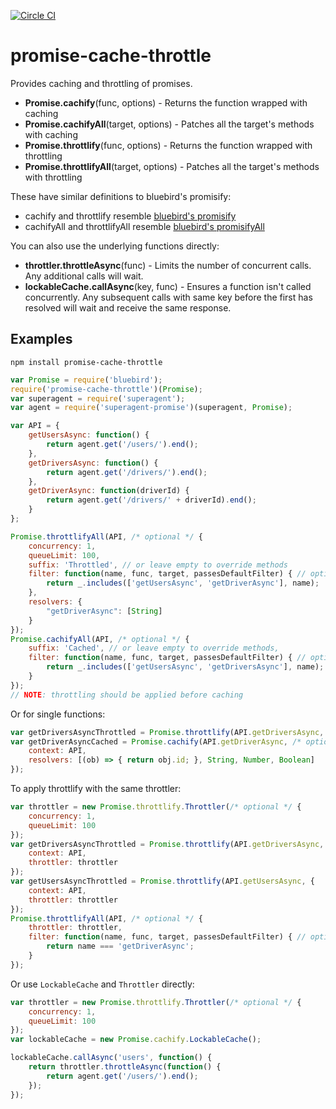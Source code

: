 [![Circle CI](https://circleci.com/gh/DispatcherInc/promise-cache-throttle.svg?style=svg&circle-token=21468a65559575349852a5bf2fbad530bb56ede2)](https://circleci.com/gh/DispatcherInc/promise-cache-throttle)

# promise-cache-throttle
Provides caching and throttling of promises.

- **Promise.cachify**(func, options) - Returns the function wrapped with caching
- **Promise.cachifyAll**(target, options) - Patches all the target's methods with caching
- **Promise.throttlify**(func, options) - Returns the function wrapped with throttling
- **Promise.throttlifyAll**(target, options) - Patches all the target's methods with throttling

These have similar definitions to bluebird's promisify:
- cachify and throttlify resemble [bluebird's promisify](http://bluebirdjs.com/docs/api/promise.promisify.html)
- cachifyAll and throttlifyAll resemble [bluebird's promisifyAll](http://bluebirdjs.com/docs/api/promise.promisifyall.html)

You can also use the underlying functions directly:
- **throttler.throttleAsync**(func) - Limits the number of concurrent calls. Any additional calls will wait.
- **lockableCache.callAsync**(key, func) - Ensures a function isn't called concurrently. Any subsequent calls with same key before the first has resolved will wait and receive the same response.

## Examples
```
npm install promise-cache-throttle
```
```javascript
var Promise = require('bluebird');
require('promise-cache-throttle')(Promise);
var superagent = require('superagent');
var agent = require('superagent-promise')(superagent, Promise);

var API = {
    getUsersAsync: function() { 
        return agent.get('/users/').end();
    },
    getDriversAsync: function() {
        return agent.get('/drivers/').end();
    },
    getDriverAsync: function(driverId) {
        return agent.get('/drivers/' + driverId).end();
    }
};

Promise.throttlifyAll(API, /* optional */ {
    concurrency: 1,
    queueLimit: 100,
    suffix: 'Throttled', // or leave empty to override methods
    filter: function(name, func, target, passesDefaultFilter) { // optional filter
        return _.includes(['getUsersAsync', 'getDriverAsync'], name);
    },
    resolvers: {
        "getDriverAsync": [String]
    }
});
Promise.cachifyAll(API, /* optional */ {
    suffix: 'Cached', // or leave empty to override methods,
    filter: function(name, func, target, passesDefaultFilter) { // optional filter
        return _.includes(['getUsersAsync', 'getDriversAsync'], name);
    }
});
// NOTE: throttling should be applied before caching
```
Or for single functions:
```javascript
var getDriversAsyncThrottled = Promise.throttlify(API.getDriversAsync, /* optional */ {context: API});
var getDriverAsyncCached = Promise.cachify(API.getDriverAsync, /* optional */  {
    context: API,
    resolvers: [(ob) => { return obj.id; }, String, Number, Boolean]
});
```
To apply throttlify with the same throttler:
```javascript
var throttler = new Promise.throttlify.Throttler(/* optional */ {
    concurrency: 1,
    queueLimit: 100
});
var getDriversAsyncThrottled = Promise.throttlify(API.getDriversAsync, {
    context: API,
    throttler: throttler
});
var getUsersAsyncThrottled = Promise.throttlify(API.getUsersAsync, {
    context: API,
    throttler: throttler
});
Promise.throttlifyAll(API, /* optional */ {
    throttler: throttler,
    filter: function(name, func, target, passesDefaultFilter) { // optional filter
        return name === 'getDriverAsync';
    }
});
```
Or use `LockableCache` and `Throttler` directly:
```javascript
var throttler = new Promise.throttlify.Throttler(/* optional */ {
    concurrency: 1,
    queueLimit: 100
});
var lockableCache = new Promise.cachify.LockableCache();

lockableCache.callAsync('users', function() {
    return throttler.throttleAsync(function() {
        return agent.get('/users/').end();
    });
});
```
